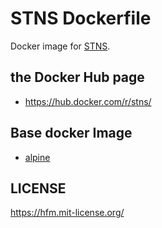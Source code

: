 STNS Dockerfile
===

Docker image for [STNS](https://github.com/STNS/STNS).

the Docker Hub page
---

- https://hub.docker.com/r/stns/

Base docker Image
---

- [alpine](https://hub.docker.com/_/alpine/)

LICENSE
---

https://hfm.mit-license.org/
